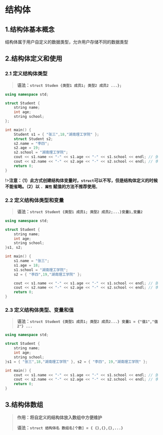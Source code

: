# 结构体

## 1.结构体基本概念

结构体属于用户自定义的数据类型，允许用户存储不同的数据类型



## 2.结构体定义和使用

### **2.1 定义结构体类型**

> **语法：`struct Studen {类型1 成员1; 类型2 成员2 ...};`**

```c++
using namespace std;

struct Student {
	string name;
	int age;
	string school;
};

int main() {
	Student s1 = { "张三",18,"湖南理工学院" };
	struct Student s2;
	s2.name = "李四";
	s2.age = 19;
	s2.school = "湖南理工学院";
	cout << s1.name << "-" << s1.age << "-" << s1.school << endl; // 张三-18-湖南理工学院
	cout << s2.name << "-" << s2.age << "-" << s2.school << endl; // 李四-19-湖南理工学院
	return 0;
}
```

!>**注意：（1）此方式创建结构体变量时，`struct`可以不写，但是结构体定义的时候不能省略。（2）以 `. 属性` 赋值的方法不推荐使用**。

### **2.2 定义结构体类型和变量**

> **语法：`struct Student {类型1 成员1; 类型2 成员2;...}变量1,变量2`**

```c++
using namespace std;

struct Student {
	string name;
	int age;
	string school;
}s1, s2;

int main() {
	s1.name = "张三";
	s1.age = 18;
	s1.school = "湖南理工学院";
	s2 = { "李四",19,"湖南理工学院" };

	cout << s1.name << "-" << s1.age << "-" << s1.school << endl; // 张三-18-湖南理工学院
	cout << s2.name << "-" << s2.age << "-" << s2.school << endl; // 李四-19-湖南理工学院
	return 0;
}
```

### **2.3 定义结构体类型、变量和值**

> **语法：`struct Student {类型1 成员1; 类型2 成员2...} 变量1 = {"值1","值2"} ...`**

```c++
using namespace std;

struct Student {
	string name;
	int age;
	string school;
}s1 = { "张三",18,"湖南理工学院" }, s2 = { "李四", 19,"湖南理工学院" };

int main() {
	cout << s1.name << "-" << s1.age << "-" << s1.school << endl; // 张三-18-湖南理工学院
	cout << s2.name << "-" << s2.age << "-" << s2.school << endl; // 李四-19-湖南理工学院
	return 0;
}
```



## 3.结构体数组

> **作用：将自定义的结构体放入数组中方便维护**
>
> **语法：`struct 结构体名 数组名[个数] = { {},{},{},...}`**